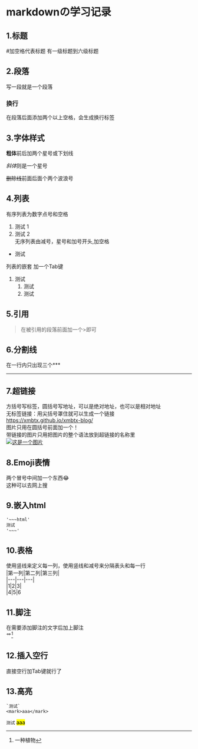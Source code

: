 # markdownの学习记录

## 1.标题    

#加空格代表标题 有一级标题到六级标题  
	

## 2.段落  

写一段就是一个段落  
	
### 换行  

在段落后面添加两个以上空格，会生成换行标签  
	
	
## 3.字体样式  

**粗体**前后加两个星号或下划线  
		
*斜体*则是一个星号  
	
~~删除线~~前面后面个两个波浪号  
		
	
## 4.列表  

有序列表为数字点号和空格  
	
1. 测试 1   
2. 测试 2  
	无序列表由减号，星号和加号开头,加空格  
	
- 测试  
	

列表的嵌套 加一个Tab键  
1. 测试  
	1. 测试  
	2. 测试  
	
## 5.引用  
> 在被引用的段落前面加一个>即可  


## 6.分割线  
在一行内只出现三个***  
***

## 7.超链接  
方括号写标签，圆括号写地址，可以是绝对地址，也可以是相对地址[]()  
无标签链接：用尖括号罩住就可以生成一个链接  
<https://xmbtx.github.io/xmbtx-blog/>  
图片只用在圆括号前面加一个！  
带链接的图片只用把图片的整个语法放到超链接的名称里  
[![这是一个图片](./1.jpg)](https://xmbtx.github.io/xmbtx-blog/)  
	
## 8.Emoji表情  
两个冒号中间加一个东西:joy:  
这种可以去网上搜  
	
## 9.嵌入html  

~~~html
'~~~html'
测试
'~~~'

~~~

## 10.表格   
使用竖线来定义每一列，使用竖线和减号来分隔表头和每一行  
|第一列|第二列|第三列|  
|---|---|---|  
|1|2|3|  
|4|5|6  

## 11.脚注  
在需要添加脚注的文字后加上脚注  
艹[^注]  
	
	
[^注]:一种植物  

## 12.插入空行
直接空行加Tab键就行了  
	
	
	
## 13.高亮  
~~~
`测试`
<mark>aaa</mark>
~~~
`测试`
<mark>aaa</mark>